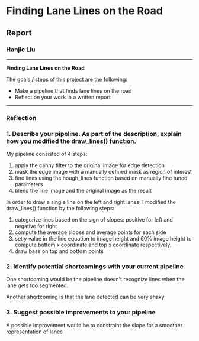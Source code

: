 # **Finding Lane Lines on the Road**

## Report

### Hanjie Liu

---

**Finding Lane Lines on the Road**

The goals / steps of this project are the following:
* Make a pipeline that finds lane lines on the road
* Reflect on your work in a written report


[//]: # (Image References)

[image1]: ./examples/grayscale.jpg "Grayscale"

---

### Reflection

### 1. Describe your pipeline. As part of the description, explain how you modified the draw_lines() function.

My pipeline consisted of 4 steps:

1. apply the canny filter to the original image for edge detection
2. mask the edge image with a manually defined mask as region of interest
3. find lines using the hough_lines function based on manually fine tuned parameters
4. blend the line image and the original image as the result

In order to draw a single line on the left and right lanes, I modified the draw_lines() function by the following steps:

1. categorize lines based on the sign of slopes: positive for left and negative for right
2. compute the average slopes and average points for each side
3. set y value in the line equation to image height and 60% image height to compute bottom x coordinate and top x coordinate respectively.
4. draw base on top and bottom points



### 2. Identify potential shortcomings with your current pipeline


One shortcoming would be the pipeline doesn't recognize lines when the lane gets too segmented.

Another shortcoming is that the lane detected can be very shaky


### 3. Suggest possible improvements to your pipeline

A possible improvement would be to constraint the slope for a smoother representation of lanes
